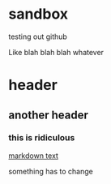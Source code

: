 # sandbox
testing out github

Like blah blah blah whatever
# header
## another header
### this is ridiculous
[markdown text](http://www.google.com)

something has to change
